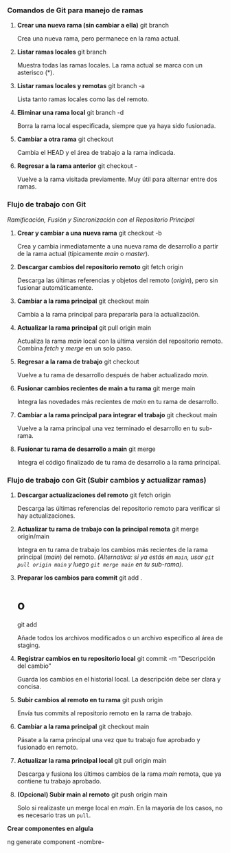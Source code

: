 
### Comandos de Git para manejo de ramas

1. **Crear una nueva rama (sin cambiar a ella)**
   git branch <nombre-de-la-rama>

   Crea una nueva rama, pero permanece en la rama actual.

2. **Listar ramas locales**
   git branch

   Muestra todas las ramas locales. La rama actual se marca con un asterisco (*).

3. **Listar ramas locales y remotas**
   git branch -a

   Lista tanto ramas locales como las del remoto.

4. **Eliminar una rama local**
   git branch -d <nombre-de-la-rama>

   Borra la rama local especificada, siempre que ya haya sido fusionada.

5. **Cambiar a otra rama**
   git checkout <nombre-de-la-rama>

   Cambia el HEAD y el área de trabajo a la rama indicada.

6. **Regresar a la rama anterior**
   git checkout -

   Vuelve a la rama visitada previamente. Muy útil para alternar entre dos ramas.


### Flujo de trabajo con Git
*Ramificación, Fusión y Sincronización con el Repositorio Principal*

1. **Crear y cambiar a una nueva rama**
   git checkout -b <nombre-de-la-rama>

   Crea y cambia inmediatamente a una nueva rama de desarrollo a partir de la rama actual (típicamente *main* o *master*).

2. **Descargar cambios del repositorio remoto**
   git fetch origin

   Descarga las últimas referencias y objetos del remoto (*origin*), pero sin fusionar automáticamente.

3. **Cambiar a la rama principal**
   git checkout main

   Cambia a la rama principal para prepararla para la actualización.

4. **Actualizar la rama principal**
   git pull origin main

   Actualiza la rama *main* local con la última versión del repositorio remoto. Combina *fetch* y *merge* en un solo paso.

5. **Regresar a la rama de trabajo**
   git checkout <nombre-de-la-rama>

   Vuelve a tu rama de desarrollo después de haber actualizado *main*.

6. **Fusionar cambios recientes de main a tu rama**
   git merge main

   Integra las novedades más recientes de *main* en tu rama de desarrollo.

7. **Cambiar a la rama principal para integrar el trabajo**
   git checkout main

   Vuelve a la rama principal una vez terminado el desarrollo en tu sub-rama.

8. **Fusionar tu rama de desarrollo a main**
   git merge <nombre-de-la-rama>

   Integra el código finalizado de tu rama de desarrollo a la rama principal.

### Flujo de trabajo con Git (Subir cambios y actualizar ramas)

1. **Descargar actualizaciones del remoto**
   git fetch origin

   Descarga las últimas referencias del repositorio remoto para verificar si hay actualizaciones.

2. **Actualizar tu rama de trabajo con la principal remota**
   git merge origin/main

   Integra en tu rama de trabajo los cambios más recientes de la rama principal (*main*) del remoto.
   *(Alternativa: si ya estás en `main`, usar `git pull origin main` y luego `git merge main` en tu sub-rama).*

3. **Preparar los cambios para commit**
   git add . 
   # o
   git add <archivo>

   Añade todos los archivos modificados o un archivo específico al área de staging.

4. **Registrar cambios en tu repositorio local**
   git commit -m "Descripción del cambio"

   Guarda los cambios en el historial local. La descripción debe ser clara y concisa.

5. **Subir cambios al remoto en tu rama**
   git push origin <nombre-de-la-rama>

   Envía tus commits al repositorio remoto en la rama de trabajo.

6. **Cambiar a la rama principal**
   git checkout main

   Pásate a la rama principal una vez que tu trabajo fue aprobado y fusionado en remoto.

7. **Actualizar la rama principal local**
   git pull origin main

   Descarga y fusiona los últimos cambios de la rama *main* remota, que ya contiene tu trabajo aprobado.

8. **(Opcional) Subir main al remoto**
   git push origin main

   Solo si realizaste un merge local en *main*. En la mayoría de los casos, no es necesario tras un `pull`.

**Crear componentes en algula**

ng generate component -nombre-